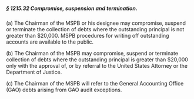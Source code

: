 ##### § 1215.32 Compromise, suspension and termination. #####

(a) The Chairman of the MSPB or his designee may compromise, suspend or terminate the collection of debts where the outstanding principal is not greater than $20,000. MSPB procedures for writing off outstanding accounts are available to the public.

(b) The Chairman of the MSPB may compromise, suspend or terminate collection of debts where the outstanding principal is greater than $20,000 only with the approval of, or by referral to the United States Attorney or the Department of Justice.

(c) The Chairman of the MSPB will refer to the General Accounting Office (GAO) debts arising from GAO audit exceptions.
